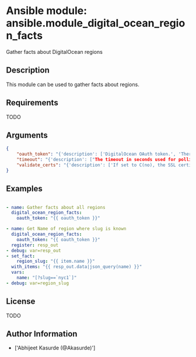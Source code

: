 # Ansible module: ansible.module_digital_ocean_region_facts


Gather facts about DigitalOcean regions

## Description

This module can be used to gather facts about regions.

## Requirements

TODO

## Arguments

``` json
{
    "oauth_token": "{'description': ['DigitalOcean OAuth token.', 'There are several other environment variables which can be used to provide this value.', "i.e., - 'DO_API_TOKEN', 'DO_API_KEY', 'DO_OAUTH_TOKEN' and 'OAUTH_TOKEN'"], 'required': False, 'aliases': ['api_token']}",
    "timeout": "{'description': ["The timeout in seconds used for polling DigitalOcean's API."], 'default': 30}",
    "validate_certs": "{'description': ['If set to C(no), the SSL certificates will not be validated.', 'This should only set to C(no) used on personally controlled sites using self-signed certificates.'], 'default': True, 'type': 'bool'}",
}
```

## Examples


``` yaml

- name: Gather facts about all regions
  digital_ocean_region_facts:
    oauth_token: "{{ oauth_token }}"

- name: Get Name of region where slug is known
  digital_ocean_region_facts:
    oauth_token: "{{ oauth_token }}"
  register: resp_out
- debug: var=resp_out
- set_fact:
    region_slug: "{{ item.name }}"
  with_items: "{{ resp_out.data|json_query(name) }}"
  vars:
    name: "[?slug==`nyc1`]"
- debug: var=region_slug

```

## License

TODO

## Author Information
  - ['Abhijeet Kasurde (@Akasurde)']
